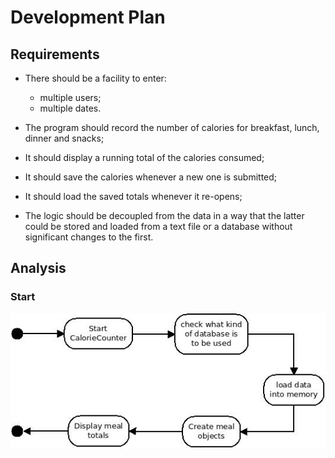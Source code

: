 Development Plan
================

Requirements
------------
- There should be a facility to enter:
    - multiple users;
    - multiple dates.

- The program should record the number of calories for breakfast,
  lunch, dinner and snacks;

- It should display a running total of the calories consumed;

- It should save the calories whenever a new one is submitted;

- It should load the saved totals whenever it re-opens;

- The logic should be decoupled from the data in a way that the latter could be
  stored and loaded from a text file or a database without significant changes
  to the first.


Analysis
--------

### Start
![Start](https://github.com/claudiusbr/CalorieCounter/blob/master/planning/img/start.jpeg)
